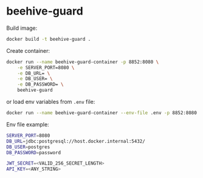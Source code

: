 # beehive-guard

Build image:
```sh
docker build -t beehive-guard .
```

Create container:
```sh
docker run --name beehive-guard-container -p 8852:8080 \
	-e SERVER_PORT=8080 \
	-e DB_URL= \
	-e DB_USER= \
	-e DB_PASSWORD= \
	beehive-guard
```

or load env variables from `.env` file:
```sh
docker run --name beehive-guard-container --env-file .env -p 8852:8080 beehive-guard
```


Env file example:

```sh
SERVER_PORT=8080
DB_URL=jdbc:postgresql://host.docker.internal:5432/
DB_USER=postgres
DB_PASSWORD=password

JWT_SECRET=<VALID_256_SECRET_LENGTH>
API_KEY=<ANY_STRING>
```

